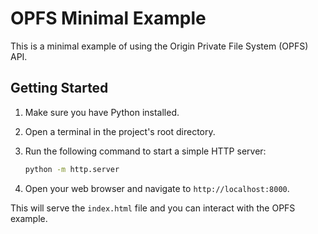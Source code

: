 # OPFS Minimal Example

This is a minimal example of using the Origin Private File System (OPFS) API.

## Getting Started

1.  Make sure you have Python installed.
2.  Open a terminal in the project's root directory.
3.  Run the following command to start a simple HTTP server:

    ```bash
    python -m http.server
    ```

4.  Open your web browser and navigate to `http://localhost:8000`.

This will serve the `index.html` file and you can interact with the OPFS example.
